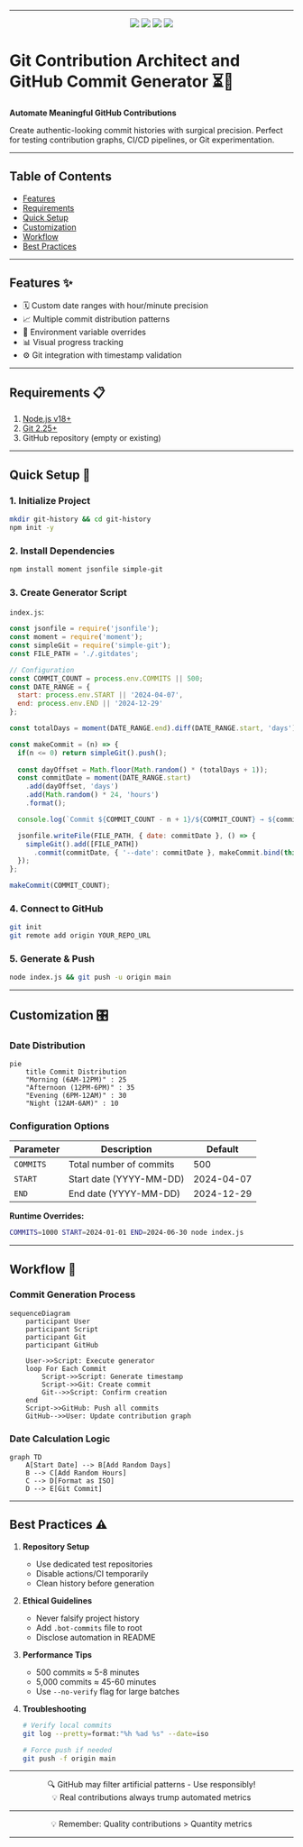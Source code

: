 

---

<p align="center">
  <img src="https://img.shields.io/badge/Node.js-18.x%2B-green?logo=node.js" />
  <img src="https://img.shields.io/badge/Custom_Dates-✓-blue" />
  <img src="https://img.shields.io/badge/Commits-10K%2Fday-orange" />
  <img src="https://img.shields.io/badge/License-MIT-blue" />
</p>

# Git Contribution Architect and GitHub Commit Generator ⏳🤖  
**Automate Meaningful GitHub Contributions**  

Create authentic-looking commit histories with surgical precision. Perfect for testing contribution graphs, CI/CD pipelines, or Git experimentation.

---

## Table of Contents  
- [Features](#features-✨)  
- [Requirements](#requirements-📋)  
- [Quick Setup](#quick-setup-🚀)  
- [Customization](#customization-🎛️)  
- [Workflow](#workflow-🔧)  
- [Best Practices](#best-practices-⚠️)  

---

## Features ✨  
- 🗓️ Custom date ranges with hour/minute precision  
- 📈 Multiple commit distribution patterns  
- 🔧 Environment variable overrides  
- 📊 Visual progress tracking  
- ⚙️ Git integration with timestamp validation  

---

## Requirements 📋  
1. [Node.js v18+](https://nodejs.org/)  
2. [Git 2.25+](https://git-scm.com/)  
3. GitHub repository (empty or existing)

---

## Quick Setup 🚀  

### 1. Initialize Project  
```bash
mkdir git-history && cd git-history
npm init -y
```

### 2. Install Dependencies  
```bash
npm install moment jsonfile simple-git
```

### 3. Create Generator Script  
`index.js`:
```javascript
const jsonfile = require('jsonfile');
const moment = require('moment');
const simpleGit = require('simple-git');
const FILE_PATH = './.gitdates';

// Configuration
const COMMIT_COUNT = process.env.COMMITS || 500;
const DATE_RANGE = {
  start: process.env.START || '2024-04-07',
  end: process.env.END || '2024-12-29'
};

const totalDays = moment(DATE_RANGE.end).diff(DATE_RANGE.start, 'days');

const makeCommit = (n) => {
  if(n <= 0) return simpleGit().push();
  
  const dayOffset = Math.floor(Math.random() * (totalDays + 1));
  const commitDate = moment(DATE_RANGE.start)
    .add(dayOffset, 'days')
    .add(Math.random() * 24, 'hours')
    .format();

  console.log(`Commit ${COMMIT_COUNT - n + 1}/${COMMIT_COUNT} → ${commitDate}`);

  jsonfile.writeFile(FILE_PATH, { date: commitDate }, () => {
    simpleGit().add([FILE_PATH])
      .commit(commitDate, { '--date': commitDate }, makeCommit.bind(this, --n));
  });
};

makeCommit(COMMIT_COUNT);
```

### 4. Connect to GitHub  
```bash
git init
git remote add origin YOUR_REPO_URL
```

### 5. Generate & Push  
```bash
node index.js && git push -u origin main
```

---

## Customization 🎛️  

### Date Distribution  
```mermaid
pie
    title Commit Distribution
    "Morning (6AM-12PM)" : 25
    "Afternoon (12PM-6PM)" : 35
    "Evening (6PM-12AM)" : 30
    "Night (12AM-6AM)" : 10
```

### Configuration Options  
| Parameter          | Description                          | Default           |
|--------------------|--------------------------------------|-------------------|
| `COMMITS`          | Total number of commits              | 500               |
| `START`            | Start date (YYYY-MM-DD)              | 2024-04-07        |
| `END`              | End date (YYYY-MM-DD)                | 2024-12-29        |

**Runtime Overrides:**
```bash
COMMITS=1000 START=2024-01-01 END=2024-06-30 node index.js
```

---

## Workflow 🔧  

### Commit Generation Process  
```mermaid
sequenceDiagram
    participant User
    participant Script
    participant Git
    participant GitHub
    
    User->>Script: Execute generator
    loop For Each Commit
        Script->>Script: Generate timestamp
        Script->>Git: Create commit
        Git-->>Script: Confirm creation
    end
    Script->>GitHub: Push all commits
    GitHub-->>User: Update contribution graph
```

### Date Calculation Logic  
```mermaid
graph TD
    A[Start Date] --> B[Add Random Days]
    B --> C[Add Random Hours]
    C --> D[Format as ISO]
    D --> E[Git Commit]
```

---

## Best Practices ⚠️  

1. **Repository Setup**  
   - Use dedicated test repositories
   - Disable actions/CI temporarily
   - Clean history before generation

2. **Ethical Guidelines**  
   - Never falsify project history
   - Add `.bot-commits` file to root
   - Disclose automation in README

3. **Performance Tips**  
   - 500 commits ≈ 5-8 minutes
   - 5,000 commits ≈ 45-60 minutes
   - Use `--no-verify` flag for large batches

4. **Troubleshooting**  
   ```bash
   # Verify local commits
   git log --pretty=format:"%h %ad %s" --date=iso
   
   # Force push if needed
   git push -f origin main
   ```

---

<p align="center">
  🔍 GitHub may filter artificial patterns - Use responsibly!<br>
  💡 Real contributions always trump automated metrics
</p>

---

<p align="center">  
  💡 Remember: Quality contributions > Quantity metrics  
</p>

---
